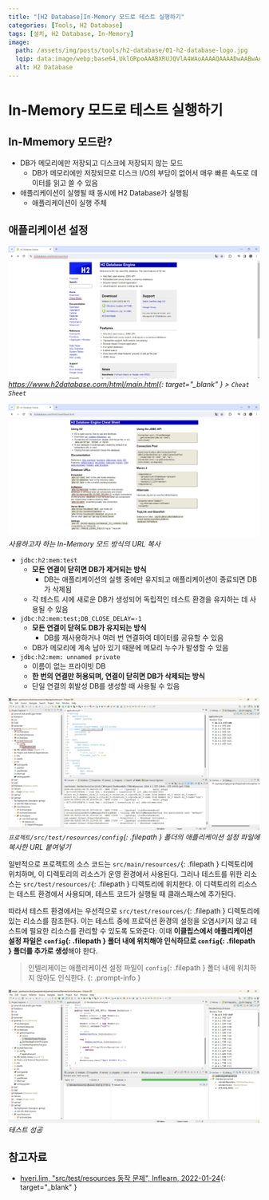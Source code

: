 ```yaml
---
title: "[H2 Database]In-Memory 모드로 테스트 실행하기"
categories: [Tools, H2 Database]
tags: [설치, H2 Database, In-Memory]
image:
  path: /assets/img/posts/tools/h2-database/01-h2-database-logo.jpg
  lqip: data:image/webp;base64,UklGRpoAAABXRUJQVlA4WAoAAAAQAAAADwAABwAAQUxQSDIAAAARL0AmbZurmr57yyIiqE8oiG0bejIYEQTgqiDA9vqnsUSI6H+oAERp2HZ65qP/VIAWAFZQOCBCAAAA8AEAnQEqEAAIAAVAfCWkAALp8sF8rgRgAP7o9FDvMCkMde9PK7euH5M1m6VWoDXf2FkP3BqV0ZYbO6NA/VFIAAAA
  alt: H2 Database
---
```


# In-Memory 모드로 테스트 실행하기

## In-Mmemory 모드란?

- DB가 메모리에만 저장되고 디스크에 저장되지 않는 모드
	+ DB가 메모리에만 저장되므로 디스크 I/O의 부담이 없어서 매우 빠른 속도로 데이터를 읽고 쓸 수 있음
- 애플리케이션이 실행될 때 동시에 H2 Database가 실행됨
	+ 애플리케이션이 실행 주체

## 애플리케이션 설정

![01-h2-homepage](/assets/img/posts/tools/h2-database/run-a-test-in-in-memory-mode/01-h2-homepage.jpg)
*<https://www.h2database.com/html/main.html>{: target="_blank" } > `Cheat Sheet`*

![02-method-of-in-memory-mode](/assets/img/posts/tools/h2-database/run-a-test-in-in-memory-mode/02-method-of-in-memory-mode.jpg)
*사용하고자 하는 In-Memory 모드 방식의 URL 복사*

- `jdbc:h2:mem:test`
	+ **모든 연결이 닫히면 DB가 제거되는 방식**
		* DB는 애플리케이션의 실행 중에만 유지되고 애플리케이션이 종료되면 DB가 삭제됨
	+ 각 테스트 시에 새로운 DB가 생성되어 독립적인 테스트 환경을 유지하는 데 사용될 수 있음
- `jdbc:h2:mem:test;DB_CLOSE_DELAY=-1`
	+ **모든 연결이 닫혀도 DB가 유지되는 방식**
		* DB를 재사용하거나 여러 번 연결하여 데이터를 공유할 수 있음
	+ DB가 메모리에 계속 남아 있기 때문에 메모리 누수가 발생할 수 있음
- `jdbc:h2:mem: unnamed private`
	+ 이름이 없는 프라이빗 DB
	+ **한 번의 연결만 허용되며, 연결이 닫히면 DB가 삭제되는 방식**
	+ 단일 연결의 휘발성 DB를 생성할 때 사용될 수 있음

![03-configure-application](/assets/img/posts/tools/h2-database/run-a-test-in-in-memory-mode/03-configure-application.jpg)
*`프로젝트/src/test/resources/config`{: .filepath } 폴더의 애플리케이션 설정 파일에 복사한 URL 붙여넣기*

일반적으로 프로젝트의 소스 코드는 `src/main/resources/`{: .filepath } 디렉토리에 위치하며, 이 디렉토리의 리소스가 운영 환경에서 사용된다. 그러나 테스트를 위한 리소스는 `src/test/resources/`{: .filepath } 디렉토리에 위치한다. 이 디렉토리의 리소스는 테스트 환경에서 사용되며, 테스트 코드가 실행될 때 클래스패스에 추가된다.

따라서 테스트 환경에서는 우선적으로 `src/test/resources/`{: .filepath } 디렉토리에 있는 리소스를 참조한다. 이는 테스트 중에 프로덕션 환경의 설정을 오염시키지 않고 테스트에 필요한 리소스를 관리할 수 있도록 도와준다. 이때 **이클립스에서 애플리케이션 설정 파일은 `config`{: .filepath } 폴더 내에 위치해야 인식하므로 `config`{: .filepath } 폴더를 추가로 생성**해야 한다.

> 인텔리제이는 애플리케이션 설정 파일이 `config`{: .filepath } 폴더 내에 위치하지 않아도 인식한다.
{: .prompt-info }

![04-succeed-test](/assets/img/posts/tools/h2-database/run-a-test-in-in-memory-mode/04-succeed-test.jpg)
*테스트 성공*

## 참고자료

- [hyeri.lim, "src/test/resources 동작 문제", Inflearn, 2022-01-24](https://www.inflearn.com/course/lecture?courseSlug=%EC%8A%A4%ED%94%84%EB%A7%81%EB%B6%80%ED%8A%B8-JPA-%ED%99%9C%EC%9A%A9-1&unitId=24291&category=questionDetail&tab=community&q=44954){: target="_blank" }
